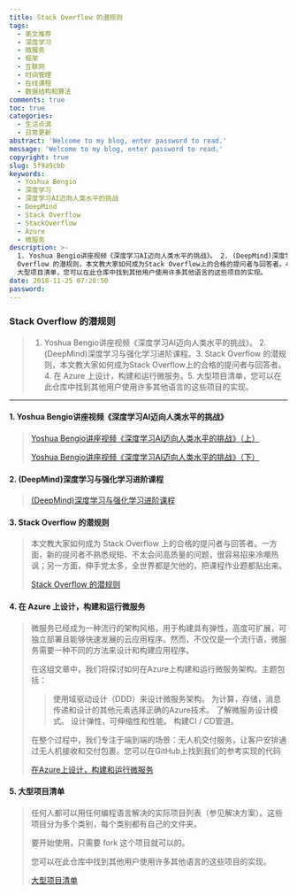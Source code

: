 ```yaml
---
title: Stack Overflow 的潜规则
tags:
  - 美文推荐
  - 深度学习
  - 微服务
  - 框架
  - 互联网
  - 时间管理
  - 在线课程
  - 数据结构和算法
comments: true
toc: true
categories:
  - 生活点滴
  - 日常更新
abstract: 'Welcome to my blog, enter password to read.'
message: 'Welcome to my blog, enter password to read.'
copyright: true
slug: 5f9a9cbb
keywords:
  - Yoshua Bengio
  - 深度学习
  - 深度学习AI迈向人类水平的挑战
  - DeepMind
  - Stack Overflow
  - StackOverflow
  - Azure
  - 微服务
description: >-
  1. Yoshua Bengio讲座视频《深度学习AI迈向人类水平的挑战》。 2. (DeepMind)深度学习与强化学习进阶课程。3. Stack
  Overflow 的潜规则，本文教大家如何成为Stack Overflow上的合格的提问者与回答者。4.  在 Azure 上设计，构建和运行微服务。5.
  大型项目清单，您可以在此仓库中找到其他用户使用许多其他语言的这些项目的实现。
date: 2018-11-25 07:20:50
password:
---
```

<script type="text/javascript" src="/assets/js/dist/bai.js"></script>

### Stack Overflow 的潜规则
>  1. Yoshua Bengio讲座视频《深度学习AI迈向人类水平的挑战》。 2. (DeepMind)深度学习与强化学习进阶课程。3. Stack Overflow 的潜规则，本文教大家如何成为Stack Overflow上的合格的提问者与回答者。4.  在 Azure 上设计，构建和运行微服务。5. 大型项目清单，您可以在此仓库中找到其他用户使用许多其他语言的这些项目的实现。

---
#### 1. Yoshua Bengio讲座视频《深度学习AI迈向人类水平的挑战》
>
> [Yoshua Bengio讲座视频《深度学习AI迈向人类水平的挑战》（上）](https://v.qq.com/x/page/j0800tnf46d.html)
>
> [Yoshua Bengio讲座视频《深度学习AI迈向人类水平的挑战》（下）](https://v.qq.com/x/page/p0800e4sloe.html)

#### 2. (DeepMind)深度学习与强化学习进阶课程
>
> [(DeepMind)深度学习与强化学习进阶课程](https://www.bilibili.com/video/av36621866/)

#### 3. Stack Overflow 的潜规则
> 本文教大家如何成为 Stack Overflow 上的合格的提问者与回答者。一方面，新的提问者不熟悉规矩、不太会问高质量的问题，很容易招来冷嘲热讽；另一方面，伸手党太多，全世界都是欠他的，把课程作业题都贴出来。
>
> [Stack Overflow 的潜规则](https://codeblog.jonskeet.uk/2018/03/17/stack-overflow-culture/)

#### 4. 在 Azure 上设计，构建和运行微服务
> 微服务已经成为一种流行的架构风格，用于构建具有弹性，高度可扩展，可独立部署且能够快速发展的云应用程序。然而，不仅仅是一个流行语，微服务需要一种不同的方法来设计和构建应用程序。
>
> 在这组文章中，我们将探讨如何在Azure上构建和运行微服务架构。主题包括：
>>
>> 使用域驱动设计（DDD）来设计微服务架构。
>> 为计算，存储，消息传递和设计的其他元素选择正确的Azure技术。
>> 了解微服务设计模式。
>> 设计弹性，可伸缩性和性能。
>> 构建CI / CD管道。
>>
> 在整个过程中，我们专注于端到端的场景：无人机交付服务，让客户安排通过无人机接收和交付包裹。您可以在GitHub上找到我们的参考实现的代码
>
> [在Azure上设计，构建和运行微服务](https://docs.microsoft.com/en-us/azure/architecture/microservices/)

#### 5. 大型项目清单
> 任何人都可以用任何编程语言解决的实际项目列表（参见解决方案）。这些项目分为多个类别，每个类别都有自己的文件夹。
>
> 要开始使用，只需要 fork 这个项目就可以的。
>
> 您可以在此仓库中找到其他用户使用许多其他语言的这些项目的实现。
>
> [大型项目清单](https://github.com/karan/Projects)
